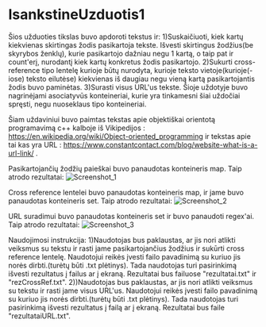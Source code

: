 # IsankstineUzduotis1
Šios užduoties tikslas buvo apdoroti tekstus ir:
1)Suskaičiuoti, kiek kartų kiekvienas skirtingas žodis pasikartoja tekste. Išvesti skirtingus žodžius(be skyrybos ženklų), kurie pasikartojo dažniau negu 1 kartą, o taip pat ir count'erį, nurodantį kiek kartų konkretus žodis pasikartojo.
2)Sukurti cross-reference tipo lentelę kurioje būtų nurodyta, kurioje teksto vietoje(kurioje(-iose) teksto eilutėse) kiekvienas iš daugiau negu vieną kartą pasikartojantis žodis buvo paminėtas.
3)Surasti visus URL'us tekste.
Šioje uždotyje buvo nagrinėjami asociatyvūs konteineriai, kurie yra tinkamesni šiai uždočiai spręsti, negu nuoseklaus tipo konteineriai.

Šiam uždaviniui buvo paimtas tekstas apie objektiškai orientotą programavimą c++ kalboje iš Vikipedijos : https://en.wikipedia.org/wiki/Object-oriented_programming ir tekstas apie tai kas yra URL : https://www.constantcontact.com/blog/website-what-is-a-url-link/ .

Pasikartojančių žodžių paieškai buvo panaudotas konteineris map. Taip atrodo rezultatai:
![Screenshot_1](https://github.com/ArturAndiukajev/IsankstineUzduotis1/assets/144611797/1317c8a0-3b0c-4a89-9590-e9f7e194975a)

Cross reference lentelei buvo panaudotas konteineris map, ir jame buvo panaudotas konteineris set. Taip atrodo rezultatai:
![Screenshot_2](https://github.com/ArturAndiukajev/IsankstineUzduotis1/assets/144611797/7cd1597c-1064-460f-8164-63b83652cb52)

URL suradimui buvo panaudotas konteineris set ir buvo panaudoti regex'ai. Taip atrodo rezultatai:
![Screenshot_3](https://github.com/ArturAndiukajev/IsankstineUzduotis1/assets/144611797/c03fd7d1-392a-436e-947d-9e0d3dec7842)

Naudojimosi instrukcija:
1)Naudotojas bus paklaustas, ar jis nori atlikti veiksmus su tekstu ir rasti jame pasikartojančius žodžius ir sukūrti cross reference lentelę. Naudotojui reikės įvesti failo pavadinimą su kuriuo jis norės dirbti.(turėtų būti .txt plėtinys). Tada naudotojas turi pasirinkimą išvesti rezultatus į failus ar į ekraną. Rezultatai bus failuose "rezultatai.txt" ir "rezCrossRef.txt".
2))Naudotojas bus paklaustas, ar jis nori atlikti veiksmus su tekstu ir rasti jame visus URL'us.  Naudotojui reikės įvesti failo pavadinimą su kuriuo jis norės dirbti.(turėtų būti .txt plėtinys). Tada naudotojas turi pasirinkimą išvesti rezultatus į failą ar į ekraną. Rezultatai bus faile "rezultataiURL.txt".



